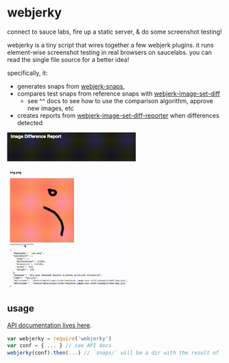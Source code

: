 # webjerky

connect to sauce labs, fire up a static server, & do some screenshot testing!

webjerky is a tiny script that wires together a few webjerk plugins.  it runs element-wise screenshot testing in real browsers on saucelabs.  you can read the single file source for a better idea!

specifically, it:

- generates snaps from [webjerk-snaps](../webjerky-snap),
- compares test snaps from reference snaps with [webjerk-image-set-diff](../webjerk-image-set-diff)
  - see ^^ docs to see how to use the comparison algorithm, approve new images, etc
- creates reports from [webjerk-image-set-diff-reporter](../webjerk-image-set-diff-reporter) when differences detected

<img width="300px" src="https://raw.githubusercontent.com/cdaringe/webjerk-image-set-diff-reporter/master/img/example.gif" />

## usage

[API documentation lives here](https://cdaringe.github.io/webjerky/index.html).

```js
var webjerky = require('webjerky')
var conf = { ... } // see API docs
webjerky(conf).then(...) // `snaps/` will be a dir with the result of `webjerk-snaps` within!
```

